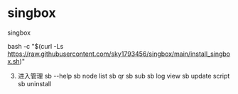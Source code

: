 # singbox
singbox






bash -c "$(curl -Ls https://raw.githubusercontent.com/sky1793456/singbox/main/install_singbox.sh)"



3.	进入管理
sb --help
sb node list
sb qr
sb sub
sb log view
sb update script
sb uninstall